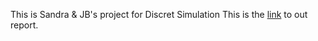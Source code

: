 This is Sandra & JB's project for Discret Simulation
This is the [link](https://www.sharelatex.com/project/59e48792330afa2e57e9ed87) to out report.
